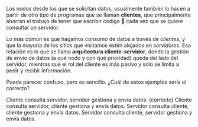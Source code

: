 Los nodos desde los que se solicitan datos, usualmente también lo hacen a partir de otro tipo de programas que se llaman **clientes**, que principalmente ahorran el trabajo de tener que escribir código :pencil: cada vez que se quiere consultar un servidor.

Lo más común es que hagamos _consumo_ de datos a través de _clientes_, y que la mayoría de los _sitios_ que visitamos estén alojados en _servidores_. Esa relación es lo que se llama **arquitectura cliente-servidor**, donde la gestión de envío de datos (a qué nodo y con qué prioridad) queda del lado del servidor, mientras que el rol del cliente es más pasivo y solo se limita a pedir y recibir información.

Puede parecer confuso, pero es sencillo.  ¿Cuál de estos ejemplos sería el correcto?

Cliente consulta servidor, servidor gestiona y envía datos. (correcto)
Cliente consulta servidor, cliente gestiona y envía datos.
Servidor consulta cliente, cliente gestiona y envía datos.
Servidor consulta cliente, servidor gestiona y envía datos.
